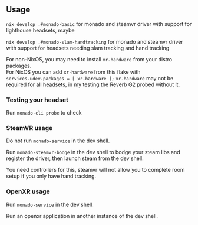 ## Usage

`nix develop .#monado-basic` for monado and steamvr driver with support for lighthouse headsets, maybe

`nix develop .#monado-slam-handtracking` for monado and steamvr driver with support for headsets needing slam tracking and hand tracking

For non-NixOS, you may need to install `xr-hardware` from your distro packages.  
For NixOS you can add `xr-hardware` from this flake with `services.udev.packages = [ xr-hardware ];`
`xr-hardware` may not be required for all headsets, in my testing the Reverb G2 probed without it.

### Testing your headset

Run `monado-cli probe` to check 

### SteamVR usage

Do not run `monado-service` in the dev shell.

Run `monado-steamvr-bodge` in the dev shell to bodge your steam libs and register the driver, then launch steam from the dev shell.

You need controllers for this, steamvr will not allow you to complete room setup if you only have hand tracking.

### OpenXR usage

Run `monado-service` in the dev shell.

Run an openxr application in another instance of the dev shell.